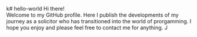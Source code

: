 k# hello-world
Hi there!  
Welcome to my GitHub profile.  Here I publish the developments of my journey as a solicitor who has transitioned into the world of prorgamming.
I hope you enjoy and please feel free to contact me for anything.
J
